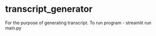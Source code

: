 # transcript_generator
For the purpose of generating transcript.
To run program - streamlit run main.py

